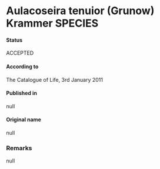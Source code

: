 Aulacoseira tenuior (Grunow) Krammer SPECIES
=======

#### Status
ACCEPTED

#### According to
The Catalogue of Life, 3rd January 2011

#### Published in
null

#### Original name
null

### Remarks
null